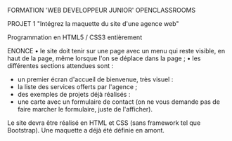 FORMATION 'WEB DEVELOPPEUR JUNIOR' OPENCLASSROOMS

PROJET 1 "Intégrez la maquette du site d'une agence web"

Programmation en HTML5 / CSS3 entièrement

ENONCE
• le site doit tenir sur une page avec un menu qui reste visible, en haut de la page, même lorsque l'on se déplace dans la page ;
• les différentes sections attendues sont :
  - un premier écran d'accueil de bienvenue, très visuel :
  - la liste des services offerts par l'agence ;
  - des exemples de projets déjà réalisés :
  - une carte avec un formulaire de contact (on ne vous demande pas de faire marcher le formulaire, juste de l'afficher).

Le site devra être réalisé en HTML et CSS (sans framework tel que Bootstrap).
Une maquette a déjà été définie en amont.
